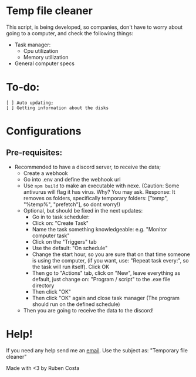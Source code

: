 # Temp file cleaner

This script, is being developed, so companies, don't have to worry about going to a computer, and check the following things:

- Task manager:
    - Cpu utilization
    - Memory utilization
- General computer specs

# To-do: 
    [ ] Auto updating;
    [ ] Getting information about the disks


# Configurations

## Pre-requisites:

- Recommended to have a discord server, to receive the data;
    - Create a webhook
    - Go into .env and define the webhook url
    - Use ``npm build`` to make an executable with nexe. (Caution: Some antivurus will flag it has virus. Why? You may ask. Response: It removes os folders, specifically temporary folders: ["temp", "%temp%", "prefetch"], so dont worry!)
    - Optional, but should be fixed in the next updates:
        - Go in to task scheduler: 
        - Click on: "Create Task"
        - Name the task something knowledgeable: e.g. "Monitor computer task"
        - Click on the "Triggers" tab
        - Use the default: "On schedule"
        - Change the start hour, so you are sure that on that time someone is using the computer, (if you want, use: "Repeat task every:", so the task will run itself). Click OK
        - Then go to "Actions" tab, click on "New", leave everything as default, just change on: "Program / script" to the .exe file directory
        - Then click "OK"
        - Then click "OK" again and close task manager (The program should run on the defined schedule)
    - Then you are going to receive the data to the discord!


# Help!

If you need any help send me an [email](mailto:rubenlavoscosta@gmail.com). Use the subject as: "Temporary file cleaner"



Made with <3 by Ruben Costa

